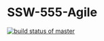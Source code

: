 # SSW-555-Agile

[![build status of master](https://travis-ci.com/smartdev007/SSW-555-Agile.svg?branch=Project3)](https://travis-ci.com/smartdev007/SSW-555-Agile)
